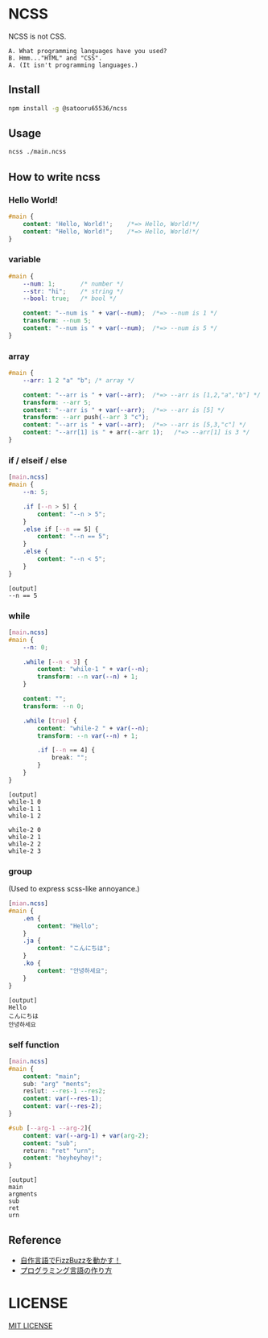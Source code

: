 # NCSS
NCSS is not CSS.

```
A. What programming languages have you used?
B. Hmm..."HTML" and "CSS".
A. (It isn't programming languages.)
```

## Install
```zsh
npm install -g @satooru65536/ncss
```

## Usage
```zsh
ncss ./main.ncss
```

## How to write ncss

### Hello World!
```css
#main {
    content: 'Hello, World!';    /*=> Hello, World!*/
    content: "Hello, World!";    /*=> Hello, World!*/
}
```

### variable
```css
#main {
    --num: 1;       /* number */
    --str: "hi";    /* string */
    --bool: true;   /* bool */

    content: "--num is " + var(--num);  /*=> --num is 1 */
    transform: --num 5;
    content: "--num is " + var(--num);  /*=> --num is 5 */
}
```

### array
```css
#main {
    --arr: 1 2 "a" "b"; /* array */

    content: "--arr is " + var(--arr);  /*=> --arr is [1,2,"a","b"] */
    transform: --arr 5;
    content: "--arr is " + var(--arr);  /*=> --arr is [5] */
    transform: --arr push(--arr 3 "c");
    content: "--arr is " + var(--arr);  /*=> --arr is [5,3,"c"] */
    content: "--arr[1] is " + arr(--arr 1);   /*=> --arr[1] is 3 */
}
```

### if / elseif / else
```css
[main.ncss]
#main {
    --n: 5;

    .if [--n > 5] {
        content: "--n > 5";
    }
    .else if [--n == 5] {
        content: "--n == 5";
    }
    .else {
        content: "--n < 5";
    }
}
```
```
[output]
--n == 5
```

### while
```css
[main.ncss]
#main {
    --n: 0;

    .while [--n < 3] {
        content: "while-1 " + var(--n);
        transform: --n var(--n) + 1;
    }

    content: "";
    transform: --n 0;

    .while [true] {
        content: "while-2 " + var(--n);
        transform: --n var(--n) + 1;

        .if [--n == 4] {
            break: "";
        }
    }
}
```
```
[output]
while-1 0
while-1 1
while-1 2

while-2 0
while-2 1
while-2 2
while-2 3
```

### group
(Used to express scss-like annoyance.)
```css
[mian.ncss]
#main {
    .en {
        content: "Hello";
    }
    .ja {
        content: "こんにちは";
    }
    .ko {
        content: "안녕하세요";
    }
}
```
```
[output]
Hello
こんにちは
안녕하세요
```

### self function
```css
[main.ncss]
#main {
    content: "main";
    sub: "arg" "ments";
    reslut: --res-1 --res2;
    content: var(--res-1);
    content: var(--res-2);
}

#sub [--arg-1 --arg-2]{
    content: var(--arg-1) + var(arg-2);
    content: "sub";
    return: "ret" "urn";
    content: "heyheyhey!";
}
```
```
[output]
main
argments
sub
ret
urn
```

## Reference
- [自作言語でFizzBuzzを動かす！](https://zenn.dev/koduki/articles/fb7e20f3719ec5)
- [プログラミング言語の作り方](https://3iz.jp/)

## 

# LICENSE
[MIT LICENSE](./LICENSE)